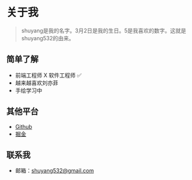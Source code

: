 # 关于我

> shuyang是我的名字。3月2日是我的生日。5是我喜欢的数字。这就是shuyang532的由来。

## 简单了解

- 前端工程师 X 软件工程师 ✅
- 越来越喜欢刘亦菲
- 手绘学习中

## 其他平台

- [Github](https://github.com/shuyang532)
- [掘金](https://juejin.cn/user/580141534676684)

## 联系我

- 邮箱：shuyang532@gmail.com
